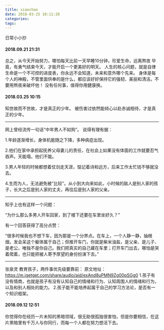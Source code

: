 ```yaml
---
title: xiaochao
date: 2018-03-25 10:11:28
categories:
tags:
---
```

日常小小抄
<!-- more -->

#### 2018.09.21 21:31
总之，从今天开始努力，哪怕每天比前一天早睡10分钟，珍爱生命，远离熬夜
毕竟，有勇气结束今天，才能开启一个更美好的明天。
人生的核心问题，就是自律
生命是一个不可控的进度表，你永远不会知道，未来和意外哪个先来。
身体是每个人的神殿，不管里面供奉的是什么，都应该好好保持它的强韧、美丽和清洁。不要用熬夜来破坏他！
没有任何事，值得你用健康换。

#### 2018.03.25 10:15
知世故而不世故，才是真正的少年。
被伤害过依然能倾心以赴赤诚相待，才是真正的少年。
- - -
网上曾经流传一句话“中年男人不如狗”。
说得有理有据：

1.年龄逐渐增长，身体机能随之下降，多种病症出现。

2.他们在家中承担起抚养父母妻儿的责任，在社会上如果没有体面的工作就要忍气吞声。天能塌，他们不能。

3.男人年轻的时候都想着仗剑走天涯，惦记着诗和远方，后来工作太忙钱不够就没去。

4.生而为人，无法避免被“比较”。从小到大向来如此，小时候的敌人是别人家的孩子，长大之后是别人家的丈夫，再往后是别人家的父亲。
- - -
知乎上也有这样一个问题：

“为什么那么多男人开车回家，到了楼下还要在车里坐好久？”

有一个回答获得了高分点赞：

“很多时候我也不想下车，因为那是一个分界点。在车上，一个人静一静，抽根烟，发会呆这个躯体属于自己；但推开车门，你就是柴米油盐，是父亲、是儿子、是老公，唯独不是你自己。我们把真实的自己藏在车里；打开车门出去，哪怕是哭着爬着，也只能把被人寄予厚望的身份扮演下去。”
- - -
张泉灵 教育孩子，两件事优先级要靠前：
   原文地址：https://m.igetget.com/share/audio/aid/exAnd8uPMN9Zg00pSGg0
1.孩子有没有情商，也就是孩子有没有认知自己的情绪和行为、认知周围人的情绪和行为，以及和别人相处的能力。
2.孩子能不能培养起属于自己的学习方法论，是否有一个知识框架。
#### 2018.09.12 12:51
你觉得你在经历一片未知的黑暗领域，很无助很孤独很害怕，但是你要相信，在这片黑暗里有千万人与你同行，而每一个人都在努力想活下去。
